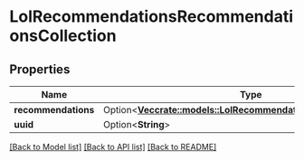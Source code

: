 # LolRecommendationsRecommendationsCollection

## Properties

Name | Type | Description | Notes
------------ | ------------- | ------------- | -------------
**recommendations** | Option<[**Vec<crate::models::LolRecommendationsRecommendation>**](LolRecommendationsRecommendation.md)> |  | [optional]
**uuid** | Option<**String**> |  | [optional]

[[Back to Model list]](../README.md#documentation-for-models) [[Back to API list]](../README.md#documentation-for-api-endpoints) [[Back to README]](../README.md)


